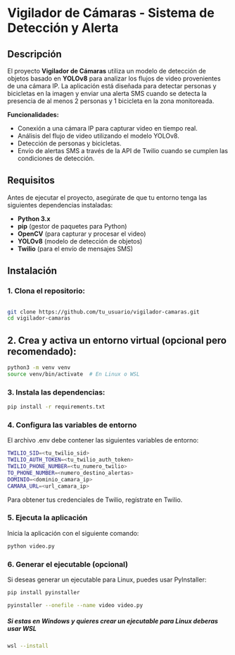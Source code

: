 # Vigilador de Cámaras - Sistema de Detección y Alerta

## Descripción

El proyecto **Vigilador de Cámaras** utiliza un modelo de detección de objetos basado en **YOLOv8** para analizar los flujos de video provenientes de una cámara IP. La aplicación está diseñada para detectar personas y bicicletas en la imagen y enviar una alerta SMS cuando se detecta la presencia de al menos 2 personas y 1 bicicleta en la zona monitoreada.

**Funcionalidades:**

-   Conexión a una cámara IP para capturar video en tiempo real.
-   Análisis del flujo de video utilizando el modelo YOLOv8.
-   Detección de personas y bicicletas.
-   Envío de alertas SMS a través de la API de Twilio cuando se cumplen las condiciones de detección.

## Requisitos

Antes de ejecutar el proyecto, asegúrate de que tu entorno tenga las siguientes dependencias instaladas:

-   **Python 3.x**
-   **pip** (gestor de paquetes para Python)
-   **OpenCV** (para capturar y procesar el video)
-   **YOLOv8** (modelo de detección de objetos)
-   **Twilio** (para el envío de mensajes SMS)

## Instalación

### 1. Clona el repositorio:

```bash

git clone https://github.com/tu_usuario/vigilador-camaras.git
cd vigilador-camaras

```

## 2. Crea y activa un entorno virtual (opcional pero recomendado):

```bash
python3 -m venv venv
source venv/bin/activate  # En Linux o WSL
```

### 3. Instala las dependencias:

```bash
pip install -r requirements.txt
```

### 4. Configura las variables de entorno

El archivo .env debe contener las siguientes variables de entorno:

```bash
TWILIO_SID=<tu_twilio_sid>
TWILIO_AUTH_TOKEN=<tu_twilio_auth_token>
TWILIO_PHONE_NUMBER=<tu_numero_twilio>
TO_PHONE_NUMBER=<numero_destino_alertas>
DOMINIO=<dominio_camara_ip>
CAMARA_URL=<url_camara_ip>
```

Para obtener tus credenciales de Twilio, regístrate en Twilio.

### 5. Ejecuta la aplicación

Inicia la aplicación con el siguiente comando:

```bash
python video.py
```

### 6. Generar el ejecutable (opcional)

Si deseas generar un ejecutable para Linux, puedes usar PyInstaller:

```bash
pip install pyinstaller
```

```bash
pyinstaller --onefile --name video video.py
```

##### Si estas en Windows y quieres crear un ejecutable para Linux deberas usar WSL

```bash
wsl --install
```
